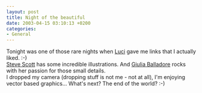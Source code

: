```yaml
---
layout: post
title: Night of the beautiful
date: 2003-04-15 03:10:13 +0200
categories:
- General
---
```

<p>Tonight was one of those rare nights when <a href="http://www.triggerfinger.ro/lmarin/">Luci</a> gave me links that I actually liked. :-)<br />
<a href="http://www.stevescott.com.au">Steve Scott</a> has some incredible illustrations. And <a href="http://juniatwork.mrtio.com/">Giulia Balladore</a> rocks with her passion for those small details.<br />
I dropped my camera (dropping stuff is not me - not at all), I'm enjoying vector based graphics... What's next? The end of the world? :-)</p>
